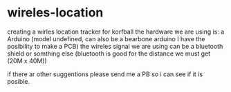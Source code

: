 # wireles-location
creating a wirles location tracker for korfball
the hardware we are using is:
a Arduino (model undefined, can also be a bearbone arduino I have the posibility to make a PCB)
the wireles signal we are using can be a bluetooth shield or somthing else (bluetooth is good for the distance we must get (20M x 40M))

if there ar other suggentions please send me a PB so i can see if it is posible.